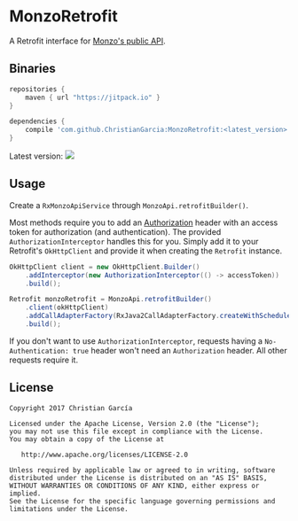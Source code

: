 # MonzoRetrofit

A Retrofit interface for [Monzo's public API](https://monzo.com/docs/).

## Binaries
```groovy
repositories {
    maven { url "https://jitpack.io" }
}

dependencies {
    compile 'com.github.ChristianGarcia:MonzoRetrofit:<latest_version>'
}
```

Latest version: [![](https://jitpack.io/v/ChristianGarcia/MonzoRetrofit.svg)](https://jitpack.io/#ChristianGarcia/MonzoRetrofit)

## Usage
Create a `RxMonzoApiService` through `MonzoApi.retrofitBuilder()`.

Most methods require you to add an [Authorization](https://monzo.com/docs/#authentication) header with an access token
for authorization (and authentication). The provided `AuthorizationInterceptor` handles this for you. Simply add it to your Retrofit's `OkHttpClient` and provide it when creating the `Retrofit` instance.

```java
OkHttpClient client = new OkHttpClient.Builder()
    .addInterceptor(new AuthorizationInterceptor(() -> accessToken))
    .build();

Retrofit monzoRetrofit = MonzoApi.retrofitBuilder()
    .client(okHttpClient)
    .addCallAdapterFactory(RxJava2CallAdapterFactory.createWithScheduler(Schedulers.io()))
    .build();
```

If you don't want to use `AuthorizationInterceptor`, requests having a `No-Authentication: true`
header won't need an `Authorization` header. All other requests require it.

## License

    Copyright 2017 Christian García

    Licensed under the Apache License, Version 2.0 (the "License");
    you may not use this file except in compliance with the License.
    You may obtain a copy of the License at

       http://www.apache.org/licenses/LICENSE-2.0

    Unless required by applicable law or agreed to in writing, software
    distributed under the License is distributed on an "AS IS" BASIS,
    WITHOUT WARRANTIES OR CONDITIONS OF ANY KIND, either express or implied.
    See the License for the specific language governing permissions and
    limitations under the License.
